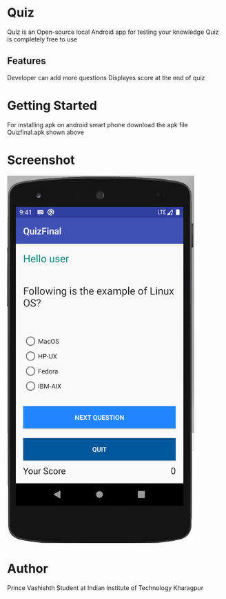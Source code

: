# Quiz
Quiz is an Open-source local Android app for testing your knowledge
Quiz is completely free to use

## Features
Developer can add more questions
Displayes score at the end of quiz
# Getting Started
For installing apk on android smart phone download the apk file Quizfinal.apk shown above

# Screenshot
![](https://raw.githubusercontent.com/princevashishth/Quizfinal/master/app/screenshot.png)

# Author
Prince Vashishth
Student at Indian Institute of Technology Kharagpur
